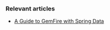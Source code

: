 ### Relevant articles

- [A Guide to GemFire with Spring Data](http://www.nklkarthi.com/spring-data-gemfire)
